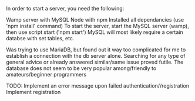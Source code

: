 In order to start a server, you need the following:

Wamp server with MySQL
Node with npm
Installed all dependancies (use 'npm install' command)
To start the server, start the MySQL server (wamp), then use script start ('npm start')
MySQL will most likely require a certain databse with set tables, etc.






Was trying to use MariaDB, but found out it way too complicated for me to establish a connection with the db server alone. Searching for any type of general advice or already answered similar/same issue proved futile. The database does not seem to be very popular among/friendly to amateurs/beginner programmers





TODO:
Implement an error message upon failed authentication//registration
Implement registration